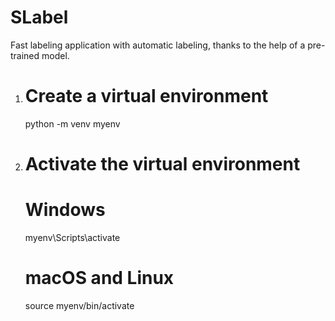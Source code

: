 # SLabel
Fast labeling application with automatic labeling, thanks to the help of a pre-trained model.

1. # Create a virtual environment 
    python -m venv myenv

2. # Activate the virtual environment
    # Windows
    myenv\Scripts\activate
    # macOS and Linux
    source myenv/bin/activate
